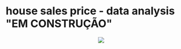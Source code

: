 # house sales price - data analysis "EM CONSTRUÇÃO"

<div align="center">
<img src="https://user-images.githubusercontent.com/94291995/151662149-e2931415-f098-49ad-a3b8-3c4631587766.jpg" />
</div>


